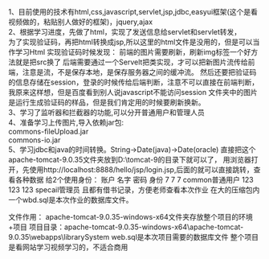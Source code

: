 1、目前使用的技术有html,css,javascript,servlet,jsp,jdbc,easyui框架(这个是看视频做的，粘贴别人做好的框架)，jquery,ajax\
2、根据学习进度，先做了html，实现了发送信息给servlet和servlet转发，\
为了实现验证码，再把html转换成jsp,所以这里的html文件是没用的，但是可以当作学习Html
实现验证码时候发现：
前端的图片需要刷新，刷新img标签一个好方法就是把src换了
后端需要通过一个Servelt把类实现，才可以把新图片流传给前端，注意是流，不是保存本地，是保存服务器之间的缓冲流。
然后还要把验证码的信息存储在session，登录的时候传给后端判断，注意不可以直接在前端判断，我原来这样想，但是百度看到别人说javascript不能访问session
文件夹中的图片是运行生成验证码的样品，但是我们肯定用的时候要刷新换新。\
3、学习了监听器和拦截器的功能,可以分开普通用户和管理人员\
4、准备学习上传图片,导入依赖jar包:\
 commons-fileUpload.jar\
 commons-io.jar\
 5、学习jdbc和java的时间转换。String->Date(java)->Date(oracle)
直接把这个apache-tomcat-9.0.35文件夹放到D:\tomcat-9的目录下就可以了，
用浏览器打开，先使用http://localhost:8888/hello/jsp/login.jsp,后面的就可以直接跳转，查看各种数据
给2个使用身份：
    账户 名字 密码  身份
 	7    7    7    common普通用户
	123  123  123  specail管理员
	且都有借书记录，方便老师查看本次作业
在大的压缩包内一个wbd.sql是本次作业的数据库文件。

文件作用：
apache-tomcat-9.0.35-windows-x64文件夹存放整个项目的环境+项目
项目目录：apache-tomcat-9.0.35-windows-x64\apache-tomcat-9.0.35\webapps\librarySystem
web.sql是本次项目需要的数据库文件
整个项目是看网站学习视频学习的，不适合商用
